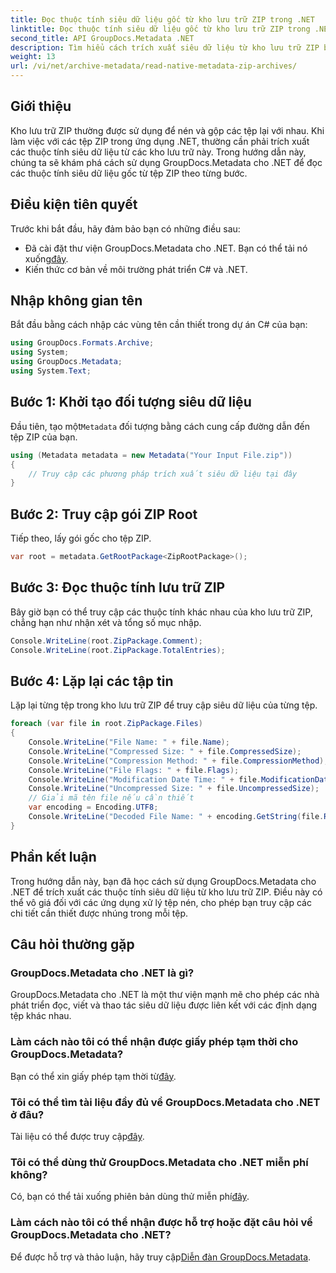 ```yaml
---
title: Đọc thuộc tính siêu dữ liệu gốc từ kho lưu trữ ZIP trong .NET
linktitle: Đọc thuộc tính siêu dữ liệu gốc từ kho lưu trữ ZIP trong .NET
second_title: API GroupDocs.Metadata .NET
description: Tìm hiểu cách trích xuất siêu dữ liệu từ kho lưu trữ ZIP bằng GroupDocs.Metadata cho .NET. Khám phá hướng dẫn từng bước để đọc thuộc tính gốc.
weight: 13
url: /vi/net/archive-metadata/read-native-metadata-zip-archives/
---
```

## Giới thiệu
Kho lưu trữ ZIP thường được sử dụng để nén và gộp các tệp lại với nhau. Khi làm việc với các tệp ZIP trong ứng dụng .NET, thường cần phải trích xuất các thuộc tính siêu dữ liệu từ các kho lưu trữ này. Trong hướng dẫn này, chúng ta sẽ khám phá cách sử dụng GroupDocs.Metadata cho .NET để đọc các thuộc tính siêu dữ liệu gốc từ tệp ZIP theo từng bước.
## Điều kiện tiên quyết
Trước khi bắt đầu, hãy đảm bảo bạn có những điều sau:
- Đã cài đặt thư viện GroupDocs.Metadata cho .NET. Bạn có thể tải nó xuống[đây](https://releases.groupdocs.com/metadata/net/).
- Kiến thức cơ bản về môi trường phát triển C# và .NET.

## Nhập không gian tên
Bắt đầu bằng cách nhập các vùng tên cần thiết trong dự án C# của bạn:
```csharp
using GroupDocs.Formats.Archive;
using System;
using GroupDocs.Metadata;
using System.Text;
```
## Bước 1: Khởi tạo đối tượng siêu dữ liệu
 Đầu tiên, tạo một`Metadata` đối tượng bằng cách cung cấp đường dẫn đến tệp ZIP của bạn.
```csharp
using (Metadata metadata = new Metadata("Your Input File.zip"))
{
    // Truy cập các phương pháp trích xuất siêu dữ liệu tại đây
}
```
## Bước 2: Truy cập gói ZIP Root
Tiếp theo, lấy gói gốc cho tệp ZIP.
```csharp
var root = metadata.GetRootPackage<ZipRootPackage>();
```
## Bước 3: Đọc thuộc tính lưu trữ ZIP
Bây giờ bạn có thể truy cập các thuộc tính khác nhau của kho lưu trữ ZIP, chẳng hạn như nhận xét và tổng số mục nhập.
```csharp
Console.WriteLine(root.ZipPackage.Comment);
Console.WriteLine(root.ZipPackage.TotalEntries);
```
## Bước 4: Lặp lại các tập tin
Lặp lại từng tệp trong kho lưu trữ ZIP để truy cập siêu dữ liệu của từng tệp.
```csharp
foreach (var file in root.ZipPackage.Files)
{
    Console.WriteLine("File Name: " + file.Name);
    Console.WriteLine("Compressed Size: " + file.CompressedSize);
    Console.WriteLine("Compression Method: " + file.CompressionMethod);
    Console.WriteLine("File Flags: " + file.Flags);
    Console.WriteLine("Modification Date Time: " + file.ModificationDateTime);
    Console.WriteLine("Uncompressed Size: " + file.UncompressedSize);
    // Giải mã tên file nếu cần thiết
    var encoding = Encoding.UTF8;
    Console.WriteLine("Decoded File Name: " + encoding.GetString(file.RawName));
}
```

## Phần kết luận
Trong hướng dẫn này, bạn đã học cách sử dụng GroupDocs.Metadata cho .NET để trích xuất các thuộc tính siêu dữ liệu từ kho lưu trữ ZIP. Điều này có thể vô giá đối với các ứng dụng xử lý tệp nén, cho phép bạn truy cập các chi tiết cần thiết được nhúng trong mỗi tệp.

## Câu hỏi thường gặp
### GroupDocs.Metadata cho .NET là gì?
GroupDocs.Metadata cho .NET là một thư viện mạnh mẽ cho phép các nhà phát triển đọc, viết và thao tác siêu dữ liệu được liên kết với các định dạng tệp khác nhau.
### Làm cách nào tôi có thể nhận được giấy phép tạm thời cho GroupDocs.Metadata?
 Bạn có thể xin giấy phép tạm thời từ[đây](https://purchase.groupdocs.com/temporary-license/).
### Tôi có thể tìm tài liệu đầy đủ về GroupDocs.Metadata cho .NET ở đâu?
 Tài liệu có thể được truy cập[đây](https://tutorials.groupdocs.com/metadata/net/).
### Tôi có thể dùng thử GroupDocs.Metadata cho .NET miễn phí không?
 Có, bạn có thể tải xuống phiên bản dùng thử miễn phí[đây](https://releases.groupdocs.com/).
### Làm cách nào tôi có thể nhận được hỗ trợ hoặc đặt câu hỏi về GroupDocs.Metadata cho .NET?
 Để được hỗ trợ và thảo luận, hãy truy cập[Diễn đàn GroupDocs.Metadata](https://forum.groupdocs.com/c/metadata/14).